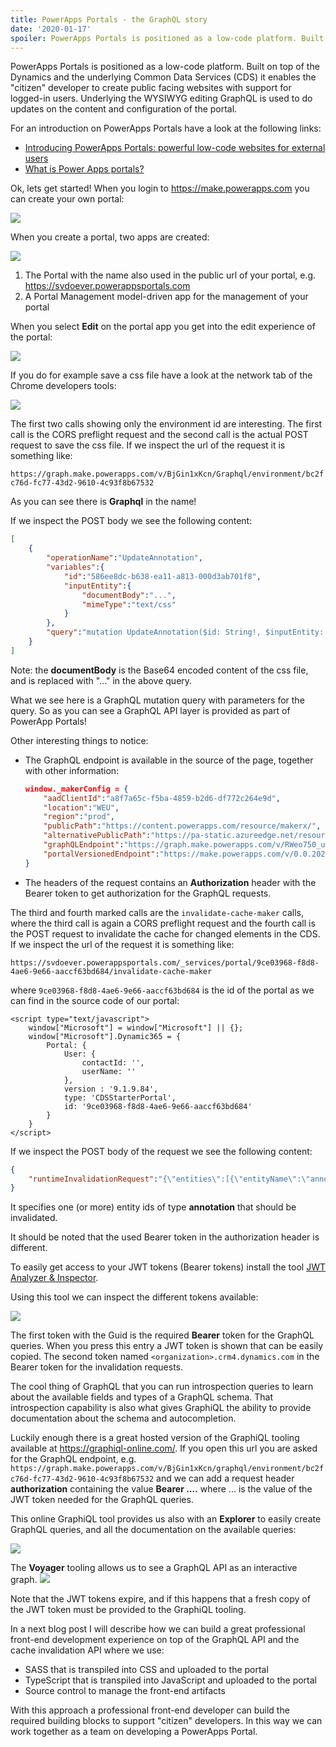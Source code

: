 ```yaml
---
title: PowerApps Portals - the GraphQL story
date: '2020-01-17'
spoiler: PowerApps Portals is positioned as a low-code platform. Built on top of the Dynamics and the underlying Common Data Services (CDS) it enables the "citizen" developer to create public facing websites with support for logged-in users. Underlying the WYSIWYG editing GraphQL is used to do updates on the content and configuration of the portal.
---
```


PowerApps Portals is positioned as a low-code platform. Built on top of the Dynamics and the underlying Common Data Services (CDS) it enables the "citizen" developer to create public facing websites with support for logged-in users. Underlying the WYSIWYG editing GraphQL is used to do updates on the content and configuration of the portal.

For an introduction on PowerApps Portals have a look at the following links:

- [Introducing PowerApps Portals: powerful low-code websites for external users](https://powerapps.microsoft.com/en-us/blog/introducing-powerapps-portals-powerful-low-code-websites-for-external-users/)
- [What is Power Apps portals?](https://docs.microsoft.com/en-us/powerapps/maker/portals/overview)

Ok, lets get started! When you login to https://make.powerapps.com you can create your own portal:

![](powerapp_portals_the_graphql_story/Create&#32;a&#32;portal.png)

When you create a portal, two apps are created:

![](powerapp_portals_the_graphql_story/Portal&#32;related&#32;apps.png)

1. The Portal with the name also used in the public url of your portal, e.g. https://svdoever.powerappsportals.com
2. A Portal Management model-driven app for the management of your portal

When you select **Edit** on the portal app you get into the edit experience of the portal:

![](powerapp_portals_the_graphql_story/Edit&#32;the&#32;portal.png)

If you do for example save a css file have a look at the network tab of the Chrome developers tools:

![](powerapp_portals_the_graphql_story/Network&#32;activity.png)

The first two calls showing only the environment id are interesting. The first call is the CORS preflight request and the second call is the actual POST request to save the css file. If we inspect the url of the request it is something like:

```https://graph.make.powerapps.com/v/BjGin1xKcn/Graphql/environment/bc2fc76d-fc77-43d2-9610-4c93f8b67532```

As you can see there is **Graphql** in the name!

If we inspect the POST body we see the following content:

```json
[
    {
        "operationName":"UpdateAnnotation",
        "variables":{
            "id":"586ee8dc-b638-ea11-a813-000d3ab701f8",
            "inputEntity":{
                "documentBody":"...",
                "mimeType":"text/css"
            }
        },
        "query":"mutation UpdateAnnotation($id: String!, $inputEntity: InputAnnotation!) {\n  updateAnnotation(id: $id, inputEntity: $inputEntity) {\n    ...AnnotationFields\n    __typename\n  }\n}\n\nfragment AnnotationFields on Annotation {\n  id\n  mimeType\n  documentBody\n  fileName\n  objectTypeCode\n  __typename\n}\n"
    }
]
```
Note: the **documentBody** is the Base64 encoded content of the css file, and is replaced with "..." in the above query.

What we see here is a GraphQL mutation query with parameters for the query. So as you can see a GraphQL API layer is provided as part of PowerApp Portals!

Other interesting things to notice:
- The GraphQL endpoint is available in the source of the page, together with other information:
  ```json
  window._makerConfig = {
      "aadClientId":"a8f7a65c-f5ba-4859-b2d6-df772c264e9d",
      "location":"WEU",
      "region":"prod",
      "publicPath":"https://content.powerapps.com/resource/makerx/",
      "alternativePublicPath":"https://pa-static.azureedge.net/resource/makerx/",
      "graphQLEndpoint":"https://graph.make.powerapps.com/v/RWeo750_up/",
      "portalVersionedEndpoint":"https://make.powerapps.com/v/0.0.20200116.2-t1912.2-prod.prod.8092523c.RWeo750_up/"
  }
- The headers of the request contains an **Authorization** header with the Bearer token to get authorization for the GraphQL requests.

The third and fourth marked calls are the `invalidate-cache-maker` calls, where the third call is again a CORS preflight request and the fourth call is the POST request to invalidate the cache for changed elements in the CDS.
If we inspect the url of the request it is something like:

```
https://svdoever.powerappsportals.com/_services/portal/9ce03968-f8d8-4ae6-9e66-aaccf63bd684/invalidate-cache-maker
```

where `9ce03968-f8d8-4ae6-9e66-aaccf63bd684` is the id of the portal as we can find in the source code of our portal:

```
<script type="text/javascript">
    window["Microsoft"] = window["Microsoft"] || {};
    window["Microsoft"].Dynamic365 = {
        Portal: {
            User: {
                contactId: '',
                userName: ''
            },
            version : '9.1.9.84',
            type: 'CDSStarterPortal',
            id: '9ce03968-f8d8-4ae6-9e66-aaccf63bd684'
        }
    }
</script>
```

If we inspect the POST body of the request we see the following content:

```json
{
    "runtimeInvalidationRequest":"{\"entities\":[{\"entityName\":\"annotation\",\"entityId\":\"586ee8dc-b638-ea11-a813-000d3ab701f8\"}]}"
}
```

It specifies one (or more) entity ids of type **annotation** that should be invalidated.

It should be noted that the used Bearer token in the authorization header is different.

To easily get access to your JWT tokens (Bearer tokens) install the tool [JWT Analyzer & Inspector](https://chrome.google.com/webstore/detail/jwt-analyzer-inspector/henclmbnehmcpbjgipaajbggekefngob).

Using this tool we can inspect the different tokens available:

![](powerapp_portals_the_graphql_story/Bearer&#32;token&#32;for&#32;GraphQL.png)

The first token with the Guid is the required **Bearer** token for the GraphQL queries. When you press this entry a JWT token is shown that can be easily copied.
The second token named `<organization>.crm4.dynamics.com` in the Bearer token for the invalidation requests.

The cool thing of GraphQL that you can run introspection queries to learn about the available fields and types of a GraphQL schema. That introspection capability is also what gives GraphiQL the ability to provide documentation about the schema and autocompletion.

Luckily enough there is a great hosted version of the GraphiQL tooling available at https://graphiql-online.com/. If you open this url you are asked for the GraphQL endpoint, e.g. `https://graph.make.powerapps.com/v/BjGin1xKcn/graphql/environment/bc2fc76d-fc77-43d2-9610-4c93f8b67532` and we can add a request header **authorization** containing the value **Bearer ....** where ... is the value of the JWT token needed for the GraphQL queries.

This online GraphiQL tool provides us also with an **Explorer** to easily create GraphQL queries, and all the documentation on the available queries:

![](powerapp_portals_the_graphql_story/GraphiQL.png)

The **Voyager** tooling allows us to see a GraphQL API as an interactive graph. 
![](powerapp_portals_the_graphql_story/Voyager.png)

Note that the JWT tokens expire, and if this happens that a fresh copy of the JWT token must be provided to the GraphiQL tooling.

In a next blog post I will describe how we can build a great professional front-end development experience on top of the GraphQL API and the cache invalidation API where we use:

- SASS that is transpiled into CSS and uploaded to the portal
- TypeScript that is transpiled into JavaScript and uploaded to the portal
- Source control to manage the front-end artifacts

With this approach a professional front-end developer can build the required building blocks to support "citizen" developers. In this way we can work together as a team on developing a PowerApps Portal.